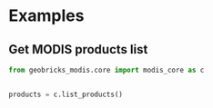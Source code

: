 Examples
========
Get MODIS products list
-----------------------
```python
from geobricks_modis.core import modis_core as c


products = c.list_products()
```
